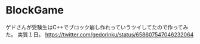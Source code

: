 # BlockGame
ゲドさんが受験生はC++でブロック崩し作れっていうツイしてたので作ってみた。
実質１日。
https://twitter.com/gedorinku/status/658607547046232064
